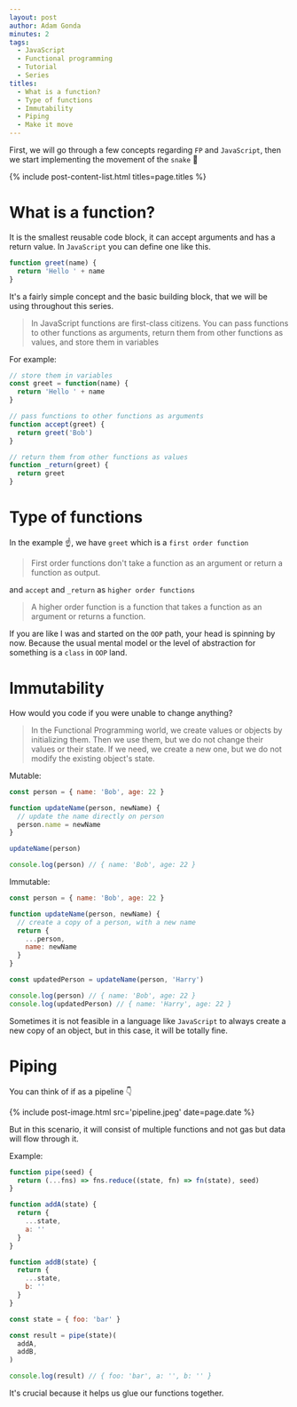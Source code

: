 ```yaml
---
layout: post
author: Adam Gonda
minutes: 2
tags:
  - JavaScript
  - Functional programming
  - Tutorial
  - Series
titles:
  - What is a function?
  - Type of functions
  - Immutability
  - Piping
  - Make it move
---
```


First, we will go through a few concepts regarding `FP` and `JavaScript`,
then we start implementing the movement of the `snake` 🤠

{% include post-content-list.html titles=page.titles %}

# What is a function?

It is the smallest reusable code block, it can accept arguments and has a return value.
In `JavaScript` you can define one like this.

```js
function greet(name) {
  return 'Hello ' + name
}
```

It's a fairly simple concept and the basic building block, that we will be using throughout this series.

> In JavaScript functions are first-class citizens.
You can pass functions to other functions as arguments, return them from other functions as values, and store them in variables

For example:

```js
// store them in variables
const greet = function(name) {
  return 'Hello ' + name
}

// pass functions to other functions as arguments
function accept(greet) {
  return greet('Bob')
}

// return them from other functions as values
function _return(greet) {
  return greet
}
```

# Type of functions

In the example ☝️, we have `greet` which is a `first order function`
> First order functions don't take a function as an argument or return a function as output.

and `accept` and `_return` as `higher order functions`

> A higher order function is a function that takes a function as an argument or returns a function.

If you are like I was and started on the `OOP` path,  your head is spinning by now.
Because the usual mental model or the level of abstraction for something is a `class` in `OOP` land.

# Immutability

How would you code if you were unable to change anything?

> In the Functional Programming world, we create values or objects by initializing them. Then we use them, but we do not change their values or their state. If we need, we create a new one, but we do not modify the existing object's state.

Mutable:

```js
const person = { name: 'Bob', age: 22 }

function updateName(person, newName) {
  // update the name directly on person
  person.name = newName
}

updateName(person)

console.log(person) // { name: 'Bob', age: 22 }
```

Immutable:

```js
const person = { name: 'Bob', age: 22 }

function updateName(person, newName) {
  // create a copy of a person, with a new name
  return {
    ...person,
    name: newName
  }
}

const updatedPerson = updateName(person, 'Harry')

console.log(person) // { name: 'Bob', age: 22 }
console.log(updatedPerson) // { name: 'Harry', age: 22 }
```

Sometimes it is not feasible in a language like `JavaScript` to always create a new copy of an object,
but in this case, it will be totally fine.

# Piping

You can think of if as a pipeline 👇

{% include post-image.html
  src='pipeline.jpeg'
  date=page.date
%}

But in this scenario, it will consist of multiple functions
and not gas but data will flow through it.

Example:

```js
function pipe(seed) {
  return (...fns) => fns.reduce((state, fn) => fn(state), seed)
}

function addA(state) {
  return {
    ...state,
    a: ''
  }
}

function addB(state) {
  return {
    ...state,
    b: ''
  }
}

const state = { foo: 'bar' }

const result = pipe(state)(
  addA,
  addB,
)

console.log(result) // { foo: 'bar', a: '', b: '' }
```

It's crucial because it helps us glue our functions together.

